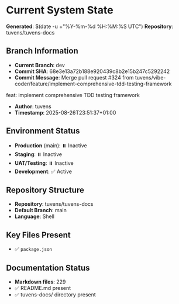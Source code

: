 # Current System State
**Generated**: $(date -u +"%Y-%m-%d %H:%M:%S UTC")
**Repository**: tuvens/tuvens-docs

## Branch Information
- **Current Branch**: dev
- **Commit SHA**: 68e3e13a72b188e920439c8b2e15b247c5292242
- **Commit Message**: Merge pull request #324 from tuvens/vibe-coder/feature/implement-comprehensive-tdd-testing-framework

feat: implement comprehensive TDD testing framework
- **Author**: tuvens
- **Timestamp**: 2025-08-26T23:51:37+01:00

## Environment Status
- **Production** (main): ⏸️ Inactive
- **Staging**: ⏸️ Inactive
- **UAT/Testing**: ⏸️ Inactive
- **Development**: ✅ Active

## Repository Structure
- **Repository**: tuvens/tuvens-docs
- **Default Branch**: main
- **Language**: Shell

## Key Files Present
- ✅ `package.json`

## Documentation Status
- **Markdown files**: 229
- ✅ README.md present
- ✅ tuvens-docs/ directory present
